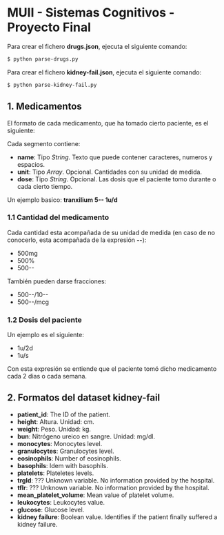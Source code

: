# MUII - Sistemas Cognitivos - Proyecto Final

Para crear el fichero **drugs.json**, ejecuta el siguiente comando:

```sh
$ python parse-drugs.py
```

Para crear el fichero **kidney-fail.json**, ejecuta el siguiente comando:

```sh
$ python parse-kidney-fail.py
```

## 1. Medicamentos

El formato de cada medicamento, que ha tomado cierto paciente, es el siguiente:

> <nombre del medicamento> <cantidad del medicamento> <dosis del paciente>

Cada segmento contiene:
  - **name**: Tipo *String*. Texto que puede contener caracteres, numeros y espacios.
  - **unit**: Tipo *Array*. Opcional. Cantidades con su unidad de medida.
  - **dose**: Tipo *String*. Opcional. Las dosis que el paciente tomo durante o cada cierto tiempo.

Un ejemplo basico: **tranxilium 5-- 1u/d**

### 1.1 Cantidad del medicamento

Cada cantidad esta acompañada de su unidad de medida (en caso de no conocerlo, esta acompañada de la expresión **--**):

* 500mg
* 500%
* 500--

También pueden darse fracciones:

* 500--/10--
* 500--/mcg

### 1.2 Dosis del paciente

Un ejemplo es el siguiente:

* 1u/2d
* 1u/s

Con esta expresión se entiende que el paciente tomó dicho medicamento cada 2 dias o cada semana.

## 2. Formatos del dataset kidney-fail

* **patient_id**: The ID of the patient.
* **height**: Altura. Unidad: cm.
* **weight**: Peso. Unidad: kg.
* **bun**: Nitrógeno ureico en sangre. Unidad: mg/dl.
* **monocytes**: Monocytes level.
* **granulocytes**: Granulocytes level.
* **eosinophils**: Number of eosinophils.
* **basophils**: Idem with basophils.
* **platelets**: Plateletes levels.
* **trgld**: ??? Unknown variable. No information provided by the hospital.
* **tflr**: ??? Unknown variable. No information provided by the hospital.
* **mean_platelet_volume**: Mean value of platelet volume.
* **leukocytes**: Leukocytes value.
* **glucose**: Glucose level.
* **kidney failure**: Boolean value. Identifies if the patient finally suffered a kidney failure.
